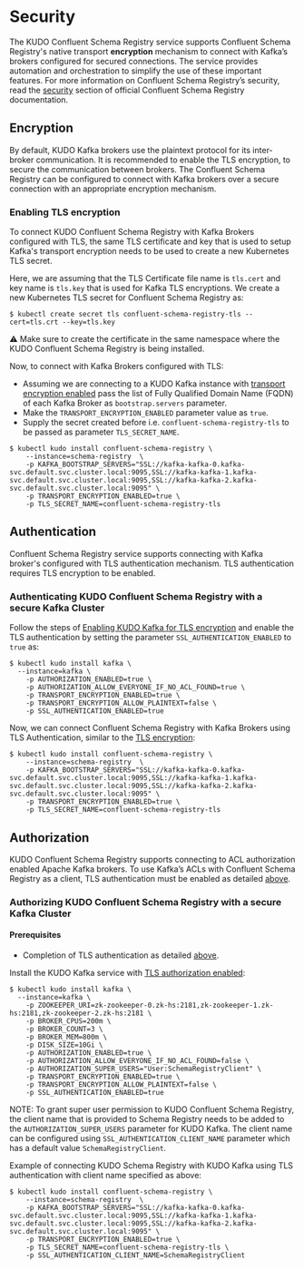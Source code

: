 # Security

The KUDO Confluent Schema Registry service supports Confluent Schema Registry's native transport **encryption** mechanism to connect with Kafka’s brokers configured for secured connections. The service provides automation and orchestration to simplify the use of these important features. For more information on Confluent Schema Registry’s security, read the [security](https://docs.confluent.io/current/schema-registry/security/index.html) section of official Confluent Schema Registry documentation.

## Encryption

By default, KUDO Kafka brokers use the plaintext protocol for its inter-broker communication. It is recommended to enable the TLS encryption, to secure the communication between brokers. The Confluent Schema Registry can be configured to connect with Kafka brokers over a secure connection with an appropriate encryption mechanism.

### Enabling TLS encryption

To connect KUDO Confluent Schema Registry with Kafka Brokers configured with TLS, the same TLS certificate and key that is used to setup Kafka's transport encryption needs to be used to create a new Kubernetes TLS secret. 

Here, we are assuming that the TLS Certificate file name is `tls.cert` and key name is `tls.key` that is used for Kafka TLS encryptions. We create a new Kubernetes TLS secret for Confluent Schema Registry as:

```
$ kubectl create secret tls confluent-schema-registry-tls --cert=tls.crt --key=tls.key
```

:warning: Make sure to create the certificate in the same namespace where the KUDO Confluent Schema Registry is being installed.

Now, to connect with Kafka Brokers configured with TLS:
- Assuming we are connecting to a KUDO Kafka instance with [transport encryption enabled](https://github.com/kudobuilder/operators/blob/master/repository/kafka/docs/latest/security.md#enabling--tls-encryption) pass the list of Fully Qualified Domain Name (FQDN) of each Kafka Broker as `bootstrap.servers` parameter.
- Make the `TRANSPORT_ENCRYPTION_ENABLED` parameter value as `true`.
- Supply the secret created before i.e. `confluent-schema-registry-tls` to be passed as parameter `TLS_SECRET_NAME`.

```
$ kubectl kudo install confluent-schema-registry \
    --instance=schema-registry  \
    -p KAFKA_BOOTSTRAP_SERVERS="SSL://kafka-kafka-0.kafka-svc.default.svc.cluster.local:9095,SSL://kafka-kafka-1.kafka-svc.default.svc.cluster.local:9095,SSL://kafka-kafka-2.kafka-svc.default.svc.cluster.local:9095" \
    -p TRANSPORT_ENCRYPTION_ENABLED=true \
    -p TLS_SECRET_NAME=confluent-schema-registry-tls
```

## Authentication

Confluent Schema Registry service supports connecting with Kafka broker's configured with TLS authentication mechanism. TLS authentication requires TLS encryption to be enabled. 

### Authenticating KUDO Confluent Schema Registry with a secure Kafka Cluster

Follow the steps of [Enabling KUDO Kafka for TLS encryption](https://github.com/kudobuilder/operators/blob/master/repository/kafka/docs/latest/security.md#enabling--tls-encryption) and enable the TLS authentication by setting the parameter `SSL_AUTHENTICATION_ENABLED` to `true` as:

```
$ kubectl kudo install kafka \
  --instance=kafka \
    -p AUTHORIZATION_ENABLED=true \
    -p AUTHORIZATION_ALLOW_EVERYONE_IF_NO_ACL_FOUND=true \
    -p TRANSPORT_ENCRYPTION_ENABLED=true \
    -p TRANSPORT_ENCRYPTION_ALLOW_PLAINTEXT=false \
    -p SSL_AUTHENTICATION_ENABLED=true
```

Now, we can connect Confluent Schema Registry with Kafka Brokers using TLS Authentication, similar to the [TLS encryption](#enabling-tls-encryption):

```
$ kubectl kudo install confluent-schema-registry \
    --instance=schema-registry  \
    -p KAFKA_BOOTSTRAP_SERVERS="SSL://kafka-kafka-0.kafka-svc.default.svc.cluster.local:9095,SSL://kafka-kafka-1.kafka-svc.default.svc.cluster.local:9095,SSL://kafka-kafka-2.kafka-svc.default.svc.cluster.local:9095" \
    -p TRANSPORT_ENCRYPTION_ENABLED=true \
    -p TLS_SECRET_NAME=confluent-schema-registry-tls
```

## Authorization

KUDO Confluent Schema Registry supports connecting to ACL authorization enabled Apache Kafka brokers.  To use Kafka’s ACLs with Confluent Schema Registry as a client, TLS authentication must be enabled as detailed [above](#authentication).

### Authorizing KUDO Confluent Schema Registry with a secure Kafka Cluster

#### Prerequisites

* Completion of TLS authentication as detailed [above](#authentication).

Install the KUDO Kafka service with [TLS authorization enabled](https://github.com/kudobuilder/operators/blob/master/repository/kafka/docs/latest/security.md#example-with-tls):

```
$ kubectl kudo install kafka \
  --instance=kafka \
    -p ZOOKEEPER_URI=zk-zookeeper-0.zk-hs:2181,zk-zookeeper-1.zk-hs:2181,zk-zookeeper-2.zk-hs:2181 \
    -p BROKER_CPUS=200m \
    -p BROKER_COUNT=3 \
    -p BROKER_MEM=800m \
    -p DISK_SIZE=10Gi \
    -p AUTHORIZATION_ENABLED=true \
    -p AUTHORIZATION_ALLOW_EVERYONE_IF_NO_ACL_FOUND=false \
    -p AUTHORIZATION_SUPER_USERS="User:SchemaRegistryClient" \
    -p TRANSPORT_ENCRYPTION_ENABLED=true \
    -p TRANSPORT_ENCRYPTION_ALLOW_PLAINTEXT=false \
    -p SSL_AUTHENTICATION_ENABLED=true
```

NOTE: To grant super user permission to KUDO Confluent Schema Registry, the client name that is provided to Schema Registry needs to be added to the `AUTHORIZATION_SUPER_USERS` parameter for KUDO Kafka. The client name can be configured using `SSL_AUTHENTICATION_CLIENT_NAME` parameter which has a default value  `SchemaRegistryClient`. 

Example of connecting KUDO Schema Registry with KUDO Kafka using TLS authentication with client name specified as above:
```
$ kubectl kudo install confluent-schema-registry \
    --instance=schema-registry  \
    -p KAFKA_BOOTSTRAP_SERVERS="SSL://kafka-kafka-0.kafka-svc.default.svc.cluster.local:9095,SSL://kafka-kafka-1.kafka-svc.default.svc.cluster.local:9095,SSL://kafka-kafka-2.kafka-svc.default.svc.cluster.local:9095" \
    -p TRANSPORT_ENCRYPTION_ENABLED=true \
    -p TLS_SECRET_NAME=confluent-schema-registry-tls \
    -p SSL_AUTHENTICATION_CLIENT_NAME=SchemaRegistryClient
```